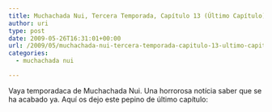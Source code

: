 ```yaml
---
title: Muchachada Nui, Tercera Temporada, Capítulo 13 (Último Capítulo)
author: uri
type: post
date: 2009-05-26T16:31:01+00:00
url: /2009/05/muchachada-nui-tercera-temporada-capitulo-13-ultimo-capitulo/
categories:
  - muchachada nui

---
```

Vaya temporadaca de Muchachada Nui. Una horrorosa notícia saber que se ha acabado ya. Aquí os dejo este pepino de último capítulo:

<p style="text-align: center;">
</p>